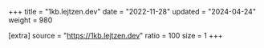 +++
title = "1kb.lejtzen.dev"
date = "2022-11-28"
updated = "2024-04-24"
weight = 980

[extra]
source = "https://1kb.lejtzen.dev"
ratio = 100
size = 1
+++
